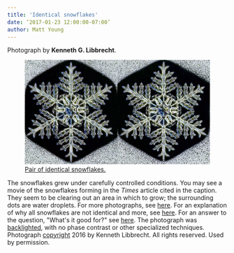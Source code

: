 ```yaml
---
title: 'Identical snowflakes'
date: ‘2017-01-23 12:00:00-07:00’ 
author: Matt Young
---
```

Photograph by **Kenneth G. Libbrecht**.
<figure>
<img src="/uploads/2017/Identical_Snowflakes_600.jpg" alt="Snowflake pair"/>
<figcaption>
<a href="http://www.nytimes.com/2016/01/23/science/who-ever-said-no-two-snowflakes-were-alike.html">Pair of identical snowflakes.</a> 
</figcaption>
</figure>


The snowflakes grew under carefully controlled conditions. You may see a movie of the snowflakes forming in the *Times* article cited in the caption. They seem to be clearing out an area in which to grow; the surrounding dots are water droplets. For more photographs, see [here](http://www.snowcrystals.com/photos/photos.html). For an explanation of why all snowflakes are not identical and more, see [here](http://www.snowcrystals.com/science/science.html). For an answer to the question, "What's it good for?" see [here](http://www.snowcrystals.com/motivation/motivation.html). The photograph was [backlighted](http://www.snowcrystals.com/white/white.html), with no phase contrast or other specialized techniques. Photograph [copyright](http://www.snowcrystals.com/copyright/copyright.html) 2016 by Kenneth Libbrecht. All rights reserved. Used by permission.
